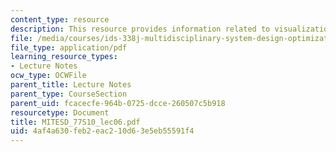 ```yaml
---
content_type: resource
description: This resource provides information related to visualization.
file: /media/courses/ids-338j-multidisciplinary-system-design-optimization-spring-2010/4af4a630feb2eac210d63e5eb55591f4_MITESD_77S10_lec06.pdf
file_type: application/pdf
learning_resource_types:
- Lecture Notes
ocw_type: OCWFile
parent_title: Lecture Notes
parent_type: CourseSection
parent_uid: fcacecfe-964b-0725-dcce-260507c5b918
resourcetype: Document
title: MITESD_77S10_lec06.pdf
uid: 4af4a630-feb2-eac2-10d6-3e5eb55591f4
---
```


